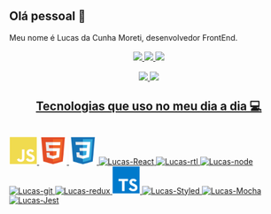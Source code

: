 <h2>Olá pessoal 👋</h2>
Meu nome é Lucas da Cunha Moreti, desenvolvedor FrontEnd.
<br>
<br>

<div align="center">
<a href="https://lucasdacunhamoreti.github.io/my-personal-page/">
    <img src="https://camo.githubusercontent.com/e88ef7cc5e0c85423566ee25a25ab9d82d40d4b069715644d81749aa961e33f3/68747470733a2f2f696d672e736869656c64732e696f2f62616467652f2d506f7274666f6c696f2d4646343038383f7374796c653d666f722d7468652d6261646765266c6f676f3d4875676f266c6f676f436f6c6f723d7768697465" data-canonical-src="https://img.shields.io/badge/-Portfolio-FF4088?style=for-the-badge&amp;logo=Hugo&amp;logoColor=white" style="max-width: 100%; height: 28px;">
  <a href = "mailto:lucasdacunha00@gmail.com"><img src="https://img.shields.io/badge/Gmail-D14836?style=for-the-badge&logo=gmail&logoColor=white" target="_blank">   </a>
  <a href="https://www.linkedin.com/in/lucas-da-cunha-moreti-75a4a4172/" target="_blank"><img src="https://img.shields.io/badge/-LinkedIn-%230077B5?style=for-the-badge&logo=linkedin&logoColor=white" target="_blank"></a> 
</div>

<br>

<div align="center">
  <a href="https://github.com/lucasdacunhamoreti">
  <img height="180em" src="https://github-readme-stats.vercel.app/api?username=lucasdacunhamoreti&show_icons=true&theme=dracula&include_all_commits=true&count_private=true"/>
  <img height="180em" src="https://github-readme-stats.vercel.app/api/top-langs/?username=lucasdacunhamoreti&layout=compact&langs_count=7&theme=dracula"/>
</div>
 
<h2 align="center">Tecnologias que uso no meu dia a dia 💻</h2

<div align="center" height: 100%;><br>
  <img alt="Lucas-Js" height="50" width="50" src="https://raw.githubusercontent.com/devicons/devicon/master/icons/javascript/javascript-plain.svg">
  <img alt="Lucas-HTML" height="50" width="50" src="https://raw.githubusercontent.com/devicons/devicon/master/icons/html5/html5-original.svg">
  <img alt="Lucas-CSS" height="50" width="50" src="https://raw.githubusercontent.com/devicons/devicon/master/icons/css3/css3-original.svg">
  <img alt="Lucas-React" height="50" width="50" src="https://cdn.jsdelivr.net/gh/devicons/devicon/icons/react/react-original.svg">
  <img alt="Lucas-rtl" height="50" width="50" src="https://testing-library.com/img/octopus-128x128.png">
  <img alt="Lucas-node" height="50" width="50" src="https://cdn.jsdelivr.net/gh/devicons/devicon/icons/nodejs/nodejs-original.svg">
  <img alt="Lucas-git" height="50" width="50" src="https://cdn.jsdelivr.net/gh/devicons/devicon/icons/git/git-original.svg">
  <img alt="Lucas-redux" height="50" width="50" src="https://cdn.jsdelivr.net/gh/devicons/devicon/icons/redux/redux-original.svg">
  <img alt="Lucas-TypeScript" height="50" width="50" src="https://raw.githubusercontent.com/devicons/devicon/master/icons/typescript/typescript-original.svg">
    <img alt="Lucas-Styled" height="50" width="50" src="https://s3.amazonaws.com/fellipekrein.com.br-new/imagens/styled.png">
</div>
  <img alt="Lucas-Mocha" height="50" width="50" src="https://cdn.jsdelivr.net/gh/devicons/devicon/icons/mocha/mocha-plain.svg" />
  <img alt="Lucas-Jest" height="50" width="50" src="https://cdn.jsdelivr.net/gh/devicons/devicon/icons/jest/jest-plain.svg" />



